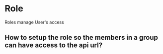 # Role

Roles manage User's access

## How to setup the role so the members in a group can have access to the api url?
